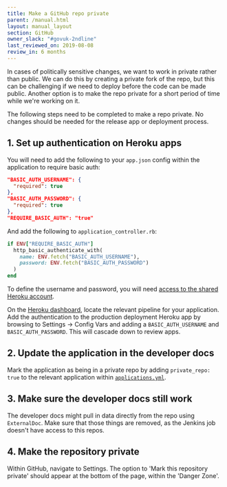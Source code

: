 ```yaml
---
title: Make a GitHub repo private
parent: /manual.html
layout: manual_layout
section: GitHub
owner_slack: "#govuk-2ndline"
last_reviewed_on: 2019-08-08
review_in: 6 months
---
```


In cases of politically sensitive changes, we want to work in private rather than public. We can do this by creating a private fork of the repo, but this can be challenging if we need to deploy before the code can be made public. Another option is to make the repo private for a short period of time while we're working on it.

The following steps need to be completed to make a repo private. No changes should be needed for the release app or deployment process.

## 1. Set up authentication on Heroku apps
You will need to add the following to your `app.json` config within the application to require basic auth:

```json
"BASIC_AUTH_USERNAME": {
  "required": true
},
"BASIC_AUTH_PASSWORD": {
  "required": true
},
"REQUIRE_BASIC_AUTH": "true"
```

And add the following to `application_controller.rb`:

```ruby
if ENV["REQUIRE_BASIC_AUTH"]
  http_basic_authenticate_with(
    name: ENV.fetch("BASIC_AUTH_USERNAME"),
    password: ENV.fetch("BASIC_AUTH_PASSWORD")
  )
end
```

To define the username and password, you will need [access to the shared Heroku account](https://docs.publishing.service.gov.uk/manual/heroku.html).

On the [Heroku dashboard](https://dashboard.heroku.com/), locate the relevant pipeline for your application. Add the authentication to the production deployment Heroku app by browsing to Settings -> Config Vars and adding a `BASIC_AUTH_USERNAME` and `BASIC_AUTH_PASSWORD`. This will cascade down to review apps.

## 2. Update the application in the developer docs

Mark the application as being in a private repo by adding `private_repo: true` to the relevant application within [`applications.yml`](https://github.com/alphagov/govuk-developer-docs/blob/master/data/applications.yml).

## 3. Make sure the developer docs still work

The developer docs might pull in data directly from the repo using `ExternalDoc`. Make sure that those things are removed, as the Jenkins job doesn't have access to this repos.

## 4. Make the repository private

Within GitHub, navigate to Settings. The option to 'Mark this repository private' should appear at the bottom of the page, within the 'Danger Zone'.
